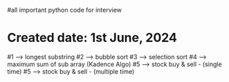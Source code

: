 #all important python code for interview
# Created date: 1st June, 2024
#1 -->  longest substring
#2 --> bubble sort
#3 --> selection sort
#4 --> maximum sum of sub array (Kadence Algo)
#5 --> stock buy & sell - (single time)
#5 --> stock buy & sell - (multiple time)
